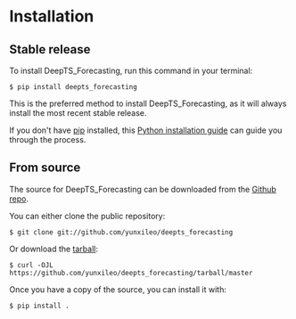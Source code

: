 # Installation

## Stable release

To install DeepTS_Forecasting, run this command in your
terminal:

``` console
$ pip install deepts_forecasting
```

This is the preferred method to install DeepTS_Forecasting, as it will always install the most recent stable release.

If you don't have [pip][] installed, this [Python installation guide][]
can guide you through the process.

## From source

The source for DeepTS_Forecasting can be downloaded from
the [Github repo](https://github.com/yunxileo/deepts_forecasting).

You can either clone the public repository:

``` console
$ git clone git://github.com/yunxileo/deepts_forecasting
```

Or download the [tarball][]:

``` console
$ curl -OJL https://github.com/yunxileo/deepts_forecasting/tarball/master
```

Once you have a copy of the source, you can install it with:

``` console
$ pip install .
```

[pip]: https://pip.pypa.io
[Python installation guide]: http://docs.python-guide.org/en/latest/starting/installation/
[Github repo]: https://github.com/%7B%7B%20cookiecutter.github_username%20%7D%7D/%7B%7B%20cookiecutter.project_slug%20%7D%7D
[tarball]: https://github.com/%7B%7B%20cookiecutter.github_username%20%7D%7D/%7B%7B%20cookiecutter.project_slug%20%7D%7D/tarball/master
